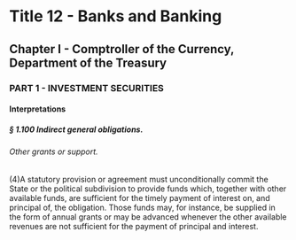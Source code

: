 
# Title 12 - Banks and Banking
## Chapter I - Comptroller of the Currency, Department of the Treasury
### PART 1 - INVESTMENT SECURITIES
#### Interpretations
##### § 1.100 Indirect general obligations.
###### Other grants or support.

(4)A statutory provision or agreement must unconditionally commit the State or the political subdivision to provide funds which, together with other available funds, are sufficient for the timely payment of interest on, and principal of, the obligation. Those funds may, for instance, be supplied in the form of annual grants or may be advanced whenever the other available revenues are not sufficient for the payment of principal and interest.

